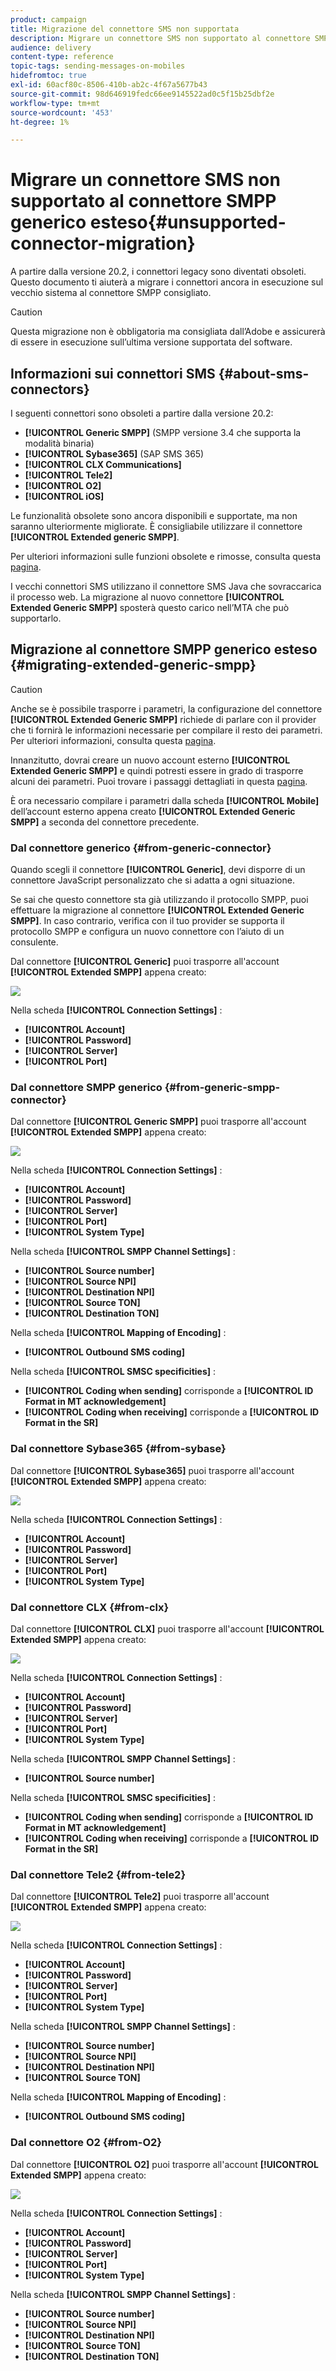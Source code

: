 ```yaml
---
product: campaign
title: Migrazione del connettore SMS non supportata
description: Migrare un connettore SMS non supportato al connettore SMPP generico esteso
audience: delivery
content-type: reference
topic-tags: sending-messages-on-mobiles
hidefromtoc: true
exl-id: 60acf80c-8506-410b-ab2c-4f67a5677b43
source-git-commit: 98d646919fedc66ee9145522ad0c5f15b25dbf2e
workflow-type: tm+mt
source-wordcount: '453'
ht-degree: 1%

---
```


# Migrare un connettore SMS non supportato al connettore SMPP generico esteso{#unsupported-connector-migration}

A partire dalla versione 20.2, i connettori legacy sono diventati obsoleti. Questo documento ti aiuterà a migrare i connettori ancora in esecuzione sul vecchio sistema al connettore SMPP consigliato.

>[!CAUTION]
>
>Questa migrazione non è obbligatoria ma consigliata dall’Adobe e assicurerà di essere in esecuzione sull’ultima versione supportata del software.

## Informazioni sui connettori SMS {#about-sms-connectors}

I seguenti connettori sono obsoleti a partire dalla versione 20.2:

* **[!UICONTROL Generic SMPP]** (SMPP versione 3.4 che supporta la modalità binaria)
* **[!UICONTROL Sybase365]** (SAP SMS 365)
* **[!UICONTROL CLX Communications]**
* **[!UICONTROL Tele2]**
* **[!UICONTROL O2]**
* **[!UICONTROL iOS]**

Le funzionalità obsolete sono ancora disponibili e supportate, ma non saranno ulteriormente migliorate. È consigliabile utilizzare il connettore **[!UICONTROL Extended generic SMPP]**.

Per ulteriori informazioni sulle funzioni obsolete e rimosse, consulta questa [pagina](../../rn/using/deprecated-features.md).

I vecchi connettori SMS utilizzano il connettore SMS Java che sovraccarica il processo web. La migrazione al nuovo connettore **[!UICONTROL Extended Generic SMPP]** sposterà questo carico nell’MTA che può supportarlo.

## Migrazione al connettore SMPP generico esteso {#migrating-extended-generic-smpp}

>[!CAUTION]
>
>Anche se è possibile trasporre i parametri, la configurazione del connettore **[!UICONTROL Extended Generic SMPP]** richiede di parlare con il provider che ti fornirà le informazioni necessarie per compilare il resto dei parametri. Per ulteriori informazioni, consulta questa [pagina](../../delivery/using/sms-protocol.md).

Innanzitutto, dovrai creare un nuovo account esterno **[!UICONTROL Extended Generic SMPP]** e quindi potresti essere in grado di trasporre alcuni dei parametri. Puoi trovare i passaggi dettagliati in questa [pagina](../../delivery/using/sms-set-up.md#creating-an-smpp-external-account).

È ora necessario compilare i parametri dalla scheda **[!UICONTROL Mobile]** dell’account esterno appena creato **[!UICONTROL Extended Generic SMPP]** a seconda del connettore precedente.

### Dal connettore generico {#from-generic-connector}

Quando scegli il connettore **[!UICONTROL Generic]**, devi disporre di un connettore JavaScript personalizzato che si adatta a ogni situazione.

Se sai che questo connettore sta già utilizzando il protocollo SMPP, puoi effettuare la migrazione al connettore **[!UICONTROL Extended Generic SMPP]**. In caso contrario, verifica con il tuo provider se supporta il protocollo SMPP e configura un nuovo connettore con l’aiuto di un consulente.

Dal connettore **[!UICONTROL Generic]** puoi trasporre all&#39;account **[!UICONTROL Extended SMPP]** appena creato:

![](assets/smpp_generic.png)

Nella scheda **[!UICONTROL Connection Settings]** :

* **[!UICONTROL Account]**
* **[!UICONTROL Password]**
* **[!UICONTROL Server]**
* **[!UICONTROL Port]**

### Dal connettore SMPP generico {#from-generic-smpp-connector}

Dal connettore **[!UICONTROL Generic SMPP]** puoi trasporre all&#39;account **[!UICONTROL Extended SMPP]** appena creato:

![](assets/smpp_generic_2.png)

Nella scheda **[!UICONTROL Connection Settings]** :

* **[!UICONTROL Account]**
* **[!UICONTROL Password]**
* **[!UICONTROL Server]**
* **[!UICONTROL Port]**
* **[!UICONTROL System Type]**

Nella scheda **[!UICONTROL SMPP Channel Settings]** :

* **[!UICONTROL Source number]**
* **[!UICONTROL Source NPI]**
* **[!UICONTROL Destination NPI]**
* **[!UICONTROL Source TON]**
* **[!UICONTROL Destination TON]**

Nella scheda **[!UICONTROL Mapping of Encoding]** :

* **[!UICONTROL Outbound SMS coding]**

Nella scheda **[!UICONTROL SMSC specificities]** :

* **[!UICONTROL Coding when sending]** corrisponde a  **[!UICONTROL ID Format in MT acknowledgement]**
* **[!UICONTROL Coding when receiving]** corrisponde a  **[!UICONTROL ID Format in the SR]**

### Dal connettore Sybase365 {#from-sybase}

Dal connettore **[!UICONTROL Sybase365]** puoi trasporre all&#39;account **[!UICONTROL Extended SMPP]** appena creato:

![](assets/smpp_3.png)

Nella scheda **[!UICONTROL Connection Settings]** :

* **[!UICONTROL Account]**
* **[!UICONTROL Password]**
* **[!UICONTROL Server]**
* **[!UICONTROL Port]**
* **[!UICONTROL System Type]**

### Dal connettore CLX {#from-clx}

Dal connettore **[!UICONTROL CLX]** puoi trasporre all&#39;account **[!UICONTROL Extended SMPP]** appena creato:

![](assets/smpp_4.png)

Nella scheda **[!UICONTROL Connection Settings]** :

* **[!UICONTROL Account]**
* **[!UICONTROL Password]**
* **[!UICONTROL Server]**
* **[!UICONTROL Port]**
* **[!UICONTROL System Type]**

Nella scheda **[!UICONTROL SMPP Channel Settings]** :

* **[!UICONTROL Source number]**

Nella scheda **[!UICONTROL SMSC specificities]** :

* **[!UICONTROL Coding when sending]** corrisponde a  **[!UICONTROL ID Format in MT acknowledgement]**
* **[!UICONTROL Coding when receiving]** corrisponde a  **[!UICONTROL ID Format in the SR]**

### Dal connettore Tele2 {#from-tele2}

Dal connettore **[!UICONTROL Tele2]** puoi trasporre all&#39;account **[!UICONTROL Extended SMPP]** appena creato:

![](assets/smpp_6.png)

Nella scheda **[!UICONTROL Connection Settings]** :

* **[!UICONTROL Account]**
* **[!UICONTROL Password]**
* **[!UICONTROL Server]**
* **[!UICONTROL Port]**
* **[!UICONTROL System Type]**

Nella scheda **[!UICONTROL SMPP Channel Settings]** :

* **[!UICONTROL Source number]**
* **[!UICONTROL Source NPI]**
* **[!UICONTROL Destination NPI]**
* **[!UICONTROL Source TON]**

Nella scheda **[!UICONTROL Mapping of Encoding]** :

* **[!UICONTROL Outbound SMS coding]**

### Dal connettore O2 {#from-O2}

Dal connettore **[!UICONTROL O2]** puoi trasporre all&#39;account **[!UICONTROL Extended SMPP]** appena creato:

![](assets/smpp_5.png)

Nella scheda **[!UICONTROL Connection Settings]** :

* **[!UICONTROL Account]**
* **[!UICONTROL Password]**
* **[!UICONTROL Server]**
* **[!UICONTROL Port]**
* **[!UICONTROL System Type]**

Nella scheda **[!UICONTROL SMPP Channel Settings]** :

* **[!UICONTROL Source number]**
* **[!UICONTROL Source NPI]**
* **[!UICONTROL Destination NPI]**
* **[!UICONTROL Source TON]**
* **[!UICONTROL Destination TON]**
